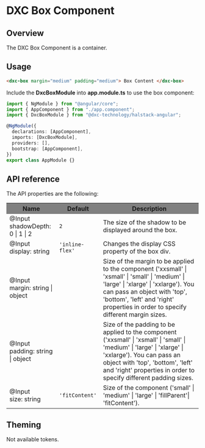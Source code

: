 # DXC Box Component

## Overview

The DXC Box Component is a container.

## Usage

```html
<dxc-box margin="medium" padding="medium"> Box Content </dxc-box>
```

Include the **DxcBoxModule** into **app.module.ts** to use the box component:

```ts
import { NgModule } from "@angular/core";
import { AppComponent } from "./app.component";
import { DxcBoxModule } from "@dxc-technology/halstack-angular";

@NgModule({
  declarations: [AppComponent],
  imports: [DxcBoxModule],
  providers: [],
  bootstrap: [AppComponent],
})
export class AppModule {}
```

## API reference

The API properties are the following:

<table>
    <tr style="background-color: grey">
        <th>Name</th>
        <th>Default</th>
        <th>Description</th>
    </tr>
    <tr>
        <td>@Input<br>shadowDepth: 0 | 1 | 2</td>
        <td><code>2</code></td>
        <td>The size of the shadow to be displayed around the box.</td>
    </tr>
    <tr>
        <td>@Input<br>display: string</td>
        <td>
        <code>'inline-flex'</code>
        </td>
        <td>Changes the display CSS property of the box div.</td>
    </tr>
    <tr>
        <td>@Input<br>margin: string | object</td>
        <td></td>
        <td>
        Size of the margin to be applied to the component ('xxsmall' | 'xsmall' |
        'small' | 'medium' | 'large' | 'xlarge' | 'xxlarge'). You can pass an
        object with 'top', 'bottom', 'left' and 'right' properties in order to
        specify different margin sizes.
        </td>
    </tr>
    <tr>
        <td>@Input<br>padding: string | object</td>
        <td></td>
        <td>
        Size of the padding to be applied to the component ('xxsmall' | 'xsmall' |
        'small' | 'medium' | 'large' | 'xlarge' | 'xxlarge'). You can pass an
        object with 'top', 'bottom', 'left' and 'right' properties in order to
        specify different padding sizes.
        </td>
    </tr>
    <tr>
        <td>@Input<br>size: string</td>
        <td>
        <code>'fitContent'</code>
        </td>
        <td>
        Size of the component ('small' | 'medium' | 'large' | 'fillParent'|
        'fitContent').
        </td>
    </tr>
</table>

## Theming

Not available tokens.
